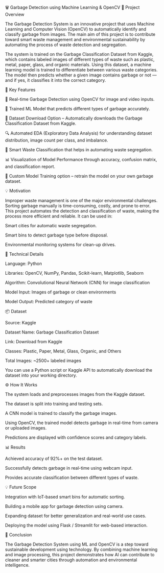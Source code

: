 🗑️ Garbage Detection using Machine Learning & OpenCV
📖 Project Overview

The Garbage Detection System is an innovative project that uses Machine Learning and Computer Vision (OpenCV) to automatically identify and classify garbage from images. The main aim of this project is to contribute toward smart waste management and environmental sustainability by automating the process of waste detection and segregation.

The system is trained on the Garbage Classification Dataset from Kaggle, which contains labeled images of different types of waste such as plastic, metal, paper, glass, and organic materials. Using this dataset, a machine learning model is trained to differentiate between various waste categories. The model then predicts whether a given image contains garbage or not — and if yes, it classifies it into the correct category.

🚀 Key Features

📸 Real-time Garbage Detection using OpenCV for image and video inputs.

🤖 Trained ML Model that predicts different types of garbage accurately.

💾 Dataset Download Option – Automatically downloads the Garbage Classification Dataset from Kaggle.

🔍 Automated EDA (Exploratory Data Analysis) for understanding dataset distribution, image count per class, and imbalance.

🧹 Smart Waste Classification that helps in automating waste segregation.

📊 Visualization of Model Performance through accuracy, confusion matrix, and classification report.

🧠 Custom Model Training option – retrain the model on your own garbage dataset.

💡 Motivation

Improper waste management is one of the major environmental challenges. Sorting garbage manually is time-consuming, costly, and prone to error. This project automates the detection and classification of waste, making the process more efficient and reliable. It can be used in:

Smart cities for automatic waste segregation.

Smart bins to detect garbage type before disposal.

Environmental monitoring systems for clean-up drives.

🧠 Technical Details

Language: Python

Libraries: OpenCV, NumPy, Pandas, Scikit-learn, Matplotlib, Seaborn

Algorithm: Convolutional Neural Network (CNN) for image classification

Model Input: Images of garbage or clean environments

Model Output: Predicted category of waste

📦 Dataset

Source: Kaggle

Dataset Name: Garbage Classification Dataset

Link: Download from Kaggle

Classes: Plastic, Paper, Metal, Glass, Organic, and Others

Total Images: ~2500+ labeled images

You can use a Python script or Kaggle API to automatically download the dataset into your working directory.

⚙️ How It Works

The system loads and preprocesses images from the Kaggle dataset.

The dataset is split into training and testing sets.

A CNN model is trained to classify the garbage images.

Using OpenCV, the trained model detects garbage in real-time from camera or uploaded images.

Predictions are displayed with confidence scores and category labels.

📊 Results

Achieved accuracy of 92%+ on the test dataset.

Successfully detects garbage in real-time using webcam input.

Provides accurate classification between different types of waste.

💡 Future Scope

Integration with IoT-based smart bins for automatic sorting.

Building a mobile app for garbage detection using camera.

Expanding dataset for better generalization and real-world use cases.

Deploying the model using Flask / Streamlit for web-based interaction.

🧾 Conclusion

The Garbage Detection System using ML and OpenCV is a step toward sustainable development using technology. By combining machine learning and image processing, this project demonstrates how AI can contribute to cleaner and smarter cities through automation and environmental intelligence.
